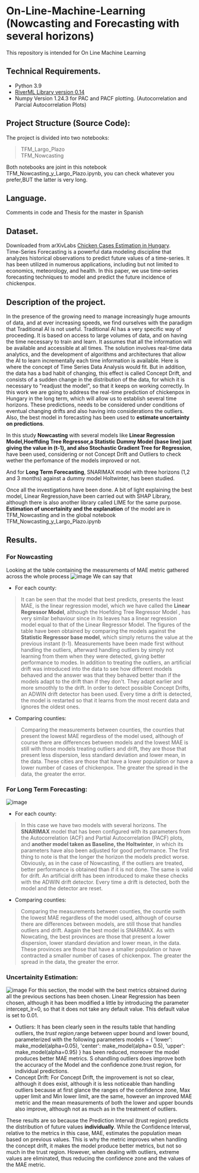 # On-Line-Machine-Learning (Nowcasting and Forecasting with several horizons)
This repository is intended for On Line Machine Learning
## Technical Requirements.
* Python 3.9
* [RiverML Library version 0.14](https://riverml.xyz/0.14.0/)
* Numpy Version 1.24.3 for PAC and PACF plotting. (Autocorrelation and Parcial Autocorrelation Plots)
## Project Structure (Source Code): 
The project is divided into two notebooks:
> TFM_Largo_Plazo <br>
> TFM_Nowcasting <br>

Both notebooks are joint in this notebook TFM_Nowcasting_y_Largo_Plazo.ipynb, you can check whatever you prefer,BUT the latter is very long.<br>

## Language.
Comments in code and Thesis for the master in Spanish<br>

## Dataset.
Downloaded from arXivLabs [Chicken Cases Estimation in Hungary](https://doi.org/10.48550/arXiv.2209.14129).<br>
Time-Series Forecasting is a powerful data modeling discipline that analyzes historical observations to predict future values of a time-series. It has been utilized in numerous applications, including but not limited to economics, meteorology, and health. In this paper, we use time-series forecasting techniques to model and predict the future incidence of chickenpox.
 
## Description of the project.
In the presence of the growing need to manage increasingly huge amounts of data, and at ever increasing speeds, we find ourselves with the paradigm that Traditional AI is not useful. Traditional AI has a very specific way of proceeding. It is based on access to large volumes of data, and on having the time necessary to train and learn. It assumes that all the information will be available and accessible at all times.
The solution involves real-time data analytics, and the development of algorithms and architectures that allow the AI to learn incrementally each time information is available. Here is where the concept of Time Series Data Analysis would fit. But in addition, the data has a bad habit of changing, this effect is called Concept Drift, and consists of a sudden change in the distribution of the data, for which it is necessary to "readjust the model", so that it keeps on working correctly. In this work we are going to address the real-time prediction of chickenpox in Hungary in the long term, which will allow us to establish several time horizons. These predictions, needs to be considered under conditions of eventual changing drifts and also having into considerations the outliers.<br>
Also, the best model in forecasting has been used to **estimate uncertainty on predictions**.<br>

In this study **Nowcasting** with several models like **Linear Regression Model,Hoeffding Tree Regressor,a Statistic Dummy Model (base line) just giving the value in (t-1), and also Stochastic Gradient Tree for Regression**, have been used, considering or not Concept Drift and Outliers to check wether the perfomance of the models improved or not.

And for **Long Term Forecasting**, SNARIMAX model with three horizons (1,2 and 3 months) against a dummy model Holtwinter, has been studied.

Once all the investigations have been done. A bit of light explaining the best model, Linear Regression,have been carried out with SHAP Library, although there is also another library called LIME for the same purpose.
**Estimation of uncertainity and the explanation** of the model are in TFM_Nowcasting and in the global notebook TFM_Nowcasting_y_Largo_Plazo.ipynb <br>

## Results.
### For Nowcasting
Looking at the table containing the measurements of MAE metric gathered across the whole process
![image](https://user-images.githubusercontent.com/66425146/209072982-c3f90426-8824-45b6-9e71-c3efe25c25e7.png)
We can say that 
* For each county:
>It can be seen that the model that best predicts, presents the least MAE, is the linear regression model, which we have called the **Linear Regressor Model**, although the Hoefding Tree Regressor Model , has very similar behaviour since in its leaves  has a linear regression model equal to that of the Linear Regressor Model. The figures of the table have been obtained by comparing the models against the **Statistic Regressor base model**, which simply returns the value at the previous instant (t-1).
Measurements have been made first without handling the outliers, afterward handling outliers by simply not learning from them when they were detected, giving better performance to modes. In addition to treating the outliers, an artificial drift was introduced into the data to see how  different models behaved and the answer was that they behaved better than if the models adapt to the drift than if they don't. They adapt earlier and more smoothly to the drift. In order to detect possible Concept Drifts, an ADWIN drift detector has been used. Every time a drift is detected, the model is restarted so that it learns from the most recent data and ignores the oldest ones.
* Comparing counties:
>Comparing the measurements between counties, the counties that present the lowest MAE regardless of the model used, although of course there are differences between models and the lowest MAE is still with those models treating  outliers and drift, they are those that present less dispersion, less standard deviation and lower mean, in the data. These cities are those that have a lower population or have a lower number of cases of chickenpox. The greater the spread in the data, the greater the error.

### For Long Term Forecasting:
![image](https://user-images.githubusercontent.com/66425146/209214675-39efb656-694b-49d5-9633-cb893ad63ef6.png)

* For each county:
 >In this case we have two models with several horizons. The **SNARIMAX** model that has been configured with its parameters from the Autocorrelation (ACF) and Partial Autocorrelation (PACF) plots, and **another model taken as Baseline, the Holtwinter**, in which its parameters have also been adjusted for good performance. The first thing to note is that the longer the horizon the models predict worse. Obviously, as in the case of Nowcasting, if the outliers are treated, better performance is obtained than if it is not done. The same is valid for drift. An artificial drift has been introduced to make these checks with the ADWIN drift detector. Every time a drift is detected, both the model and the detector are reset.

* Comparing counties:
>Comparing the measurements between counties, the countie swith the lowest MAE regardless of the model used, although of course there are differences between models,  are still those that handles outliers and drift. Aagain the best model is SNARIMAX. As with Nowcating, the best provinces are those that present a lower dispersion, lower standard deviation and lower mean, in the data. These provinces are those that have a smaller population or have contracted a smaller number of cases of chickenpox. The greater the spread in the data, the greater the error.

### Uncertainity Estimation:
![image](https://user-images.githubusercontent.com/66425146/209218190-dcaa5818-09a0-461a-b411-4f64a2fd341b.png)
For this section, the model with the best metrics obtained during all the previous sections has been chosen. Linear Regression has been chosen, although it has been modified a little by introducing the parameter intercept_lr=0, so that it does not take any default value. This default value is set to 0.01.

* Outliers: It has been clearly seen in the results table that handling outliers, the *trust region*,range between upper bound and lower bound, parameterized with the following parameters models = { 'lower': make_model(alpha=0.05), 'center': make_model(alpha= 0.5), 'upper': make_model(alpha=0.95) } has been reduced, moreover the model produces better MAE metrics. S ohandling outliers does improve both the accuracy of the Model and the confidence zone.trust region, for individual predictions.<br>
* Concept Drift: For Concept Drift, the improvement is not so clear, although it does exist, although it is less noticeable than handling outliers because at first glance the ranges of the confidence zone, Max upper limit and Min lower limit, are the same, however an improved MAE metric and the mean measurements  of both the lower and upper bounds also improve, although not as much as in the treatment of outliers.

These results are so because the Prediction Interval (trust region) predicts the distribution of future values **individually**. While the Confidence Interval, relative to the metrics in this case, MAE, estimates the population mean based on previous values. This is why the metric improves when handling the concept drift, it makes the model produce better metrics, but not so much in the trust region. However, when dealing with outliers, extreme values are eliminated, thus reducing the confidence zone and the values of the MAE metric.



